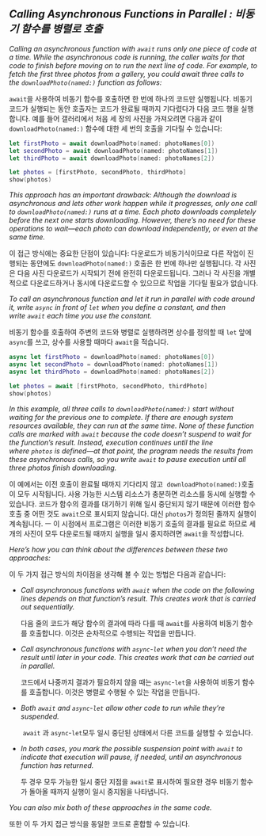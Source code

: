 ## *Calling Asynchronous Functions in Parallel : 비동기 함수를 병렬로 호출*

*Calling an asynchronous function with `await` runs only one piece of code at a time. While the asynchronous code is running, the caller waits for that code to finish before moving on to run the next line of code. For example, to fetch the first three photos from a gallery, you could await three calls to the `downloadPhoto(named:)` function as follows:*

`await`을 사용하여 비동기 함수를 호출하면 한 번에 하나의 코드만 실행됩니다. 비동기 코드가 실행되는 동안 호출자는 코드가 완료될 때까지 기다렸다가 다음 코드 행을 실행합니다. 예를 들어 갤러리에서 처음 세 장의 사진을 가져오려면 다음과 같이 `downloadPhoto(named:)` 함수에 대한 세 번의 호출을 기다릴 수 있습니다:

```swift
let firstPhoto = await downloadPhoto(named: photoNames[0])
let secondPhoto = await downloadPhoto(named: photoNames[1])
let thirdPhoto = await downloadPhoto(named: photoNames[2])

let photos = [firstPhoto, secondPhoto, thirdPhoto]
show(photos)
```

*This approach has an important drawback: Although the download is asynchronous and lets other work happen while it progresses, only one call to `downloadPhoto(named:)` runs at a time. Each photo downloads completely before the next one starts downloading. However, there’s no need for these operations to wait—each photo can download independently, or even at the same time.*

이 접근 방식에는 중요한 단점이 있습니다: 다운로드가 비동기식이므로 다른 작업이 진행되는 동안에도 `downloadPhoto(named:)` 호출은 한 번에 하나만 실행됩니다. 각 사진은 다음 사진 다운로드가 시작되기 전에 완전히 다운로드됩니다. 그러나 각 사진을 개별적으로 다운로드하거나 동시에 다운로드할 수 있으므로 작업을 기다릴 필요가 없습니다.

*To call an asynchronous function and let it run in parallel with code around it, write `async` in front of `let` when you define a constant, and then write `await` each time you use the constant.*

비동기 함수를 호출하여 주변의 코드와 병렬로 실행하려면 상수를 정의할 때 `let` 앞에 `async`를 쓰고, 상수를 사용할 때마다 `await`을 적습니다.

```swift
async let firstPhoto = downloadPhoto(named: photoNames[0])
async let secondPhoto = downloadPhoto(named: photoNames[1])
async let thirdPhoto = downloadPhoto(named: photoNames[2])

let photos = await [firstPhoto, secondPhoto, thirdPhoto]
show(photos)
```

*In this example, all three calls to `downloadPhoto(named:)` start without waiting for the previous one to complete. If there are enough system resources available, they can run at the same time. None of these function calls are marked with `await` because the code doesn’t suspend to wait for the function’s result. Instead, execution continues until the line where `photos` is defined—at that point, the program needs the results from these asynchronous calls, so you write `await` to pause execution until all three photos finish downloading.*

이 예에서는 이전 호출이 완료될 때까지 기다리지 않고  `downloadPhoto(named:)`호출이 모두 시작됩니다. 사용 가능한 시스템 리소스가 충분하면 리소스를 동시에 실행할 수 있습니다. 코드가 함수의 결과를 대기하기 위해 일시 중단되지 않기 때문에 이러한 함수 호출 중 어떤 것도 `await`으로 표시되지 않습니다. 대신 `photos`가 정의된 줄까지 실행이 계속됩니다. ㅡ 이 시점에서 프로그램은 이러한 비동기 호출의 결과를 필요로 하므로 세 개의 사진이 모두 다운로드될 때까지 실행을 일시 중지하려면 `await`을 작성합니다.

*Here’s how you can think about the differences between these two approaches:*

이 두 가지 접근 방식의 차이점을 생각해 볼 수 있는 방법은 다음과 같습니다:

- *Call asynchronous functions with `await` when the code on the following lines depends on that function’s result. This creates work that is carried out sequentially.*
  
  다음 줄의 코드가 해당 함수의 결과에 따라 다를 때 `await`를 사용하여 비동기 함수를 호출합니다. 이것은 순차적으로 수행되는 작업을 만듭니다.

- *Call asynchronous functions with `async`-`let` when you don’t need the result until later in your code. This creates work that can be carried out in parallel.*
  
  코드에서 나중까지 결과가 필요하지 않을 때는 `async`-`let`을 사용하여 비동기 함수를 호출합니다. 이것은 병렬로 수행될 수 있는 작업을 만듭니다.

- *Both `await` and `async`-`let` allow other code to run while they’re suspended.*
  
   `await` 과 `async`-`let`모두 일시 중단된 상태에서 다른 코드를 실행할 수 있습니다.

- *In both cases, you mark the possible suspension point with `await` to indicate that execution will pause, if needed, until an asynchronous function has returned.*
  
  두 경우 모두 가능한 일시 중단 지점을 `await`로 표시하여 필요한 경우 비동기 함수가 돌아올 때까지 실행이 일시 중지됨을 나타냅니다.

*You can also mix both of these approaches in the same code.*

또한 이 두 가지 접근 방식을 동일한 코드로 혼합할 수 있습니다.

